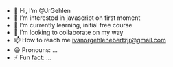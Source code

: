 - 👋 Hi, I’m @JrGehlen
- 👀 I’m interested in javascript on first moment
- 🌱 I’m currently learning, initial free course
- 💞️ I’m looking to collaborate on my way
- 📫 How to reach me ivanorgehlenebertzjr@gmail.com
- 😄 Pronouns: ...
- ⚡ Fun fact: ...

<!---
JrGehlen/JrGehlen is a ✨ special ✨ repository because its `README.md` (this file) appears on your GitHub profile.
You can click the Preview link to take a look at your changes.
--->
